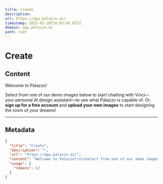 ```yaml
---
title: Create
description: 
url: https://app.palazzo.ai/
timestamp: 2025-01-20T16:02:01.871Z
domain: app.palazzo.ai
path: root
---
```


# Create



## Content

Welcome to Palazzo!

Select from one of our demo images below to start chatting with Vinci—your personal AI design assistant—to see what Palazzo is capable of. Or, **sign up for a free account** and **upload your own images** to start designing the room of your dreams!

* * *

## Metadata

```json
{
  "title": "Create",
  "description": "",
  "url": "https://app.palazzo.ai/",
  "content": "Welcome to Palazzo!\n\nSelect from one of our demo images below to start chatting with Vinci—your personal AI design assistant—to see what Palazzo is capable of. Or, **sign up for a free account** and **upload your own images** to start designing the room of your dreams!\n\n* * *",
  "usage": {
    "tokens": 62
  }
}
```
